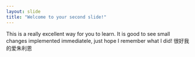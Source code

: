 ```yaml
---
layout: slide
title: "Welcome to your second slide!"
---
```

This is a really excellent way for you to learn. It is good to see small changes implemented immediatele, just hope I remember what I did! 很好我的爱朱利恩


